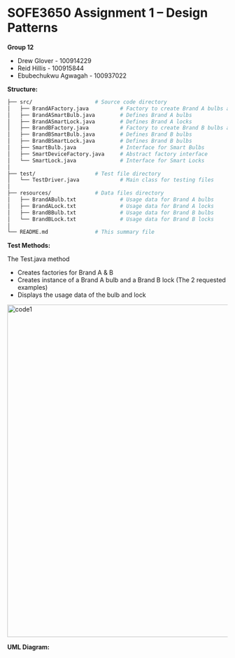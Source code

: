 # SOFE3650 Assignment 1 – Design Patterns
**Group 12**
+ Drew Glover - 100914229
+ Reid Hillis - 100915844
+ Ebubechukwu Agwagah - 100937022

**Structure:**

```bash
├── src/                    # Source code directory
│   ├── BrandAFactory.java          # Factory to create Brand A bulbs and locks
│   ├── BrandASmartBulb.java        # Defines Brand A bulbs
│   ├── BrandASmartLock.java        # Defines Brand A locks
│   ├── BrandBFactory.java          # Factory to create Brand B bulbs and locks
│   ├── BrandBSmartBulb.java        # Defines Brand B bulbs
│   ├── BrandBSmartLock.java        # Defines Brand B bulbs
│   ├── SmartBulb.java              # Interface for Smart Bulbs
│   ├── SmartDeviceFactory.java     # Abstract factory interface
│   └── SmartLock.java              # Interface for Smart Locks
│
├── test/                   # Test file directory
│   └── TestDriver.java             # Main class for testing files
│
├── resources/              # Data files directory
│   ├── BrandABulb.txt              # Usage data for Brand A bulbs
│   ├── BrandALock.txt              # Usage data for Brand A locks
│   ├── BrandBBulb.txt              # Usage data for Brand B bulbs
│   └── BrandBLock.txt              # Usage data for Brand B locks
│
└── README.md               # This summary file
```
**Test Methods:**

The Test.java method

- Creates factories for Brand A & B
- Creates instance of a Brand A bulb and a Brand B lock (The 2 requested examples)
- Displays the usage data of the bulb and lock

<img width="1665" height="760" alt="code1" src="https://github.com/user-attachments/assets/a4c1dfe0-9c39-4178-95af-94e52a2ecd7d" />

**UML Diagram:**
